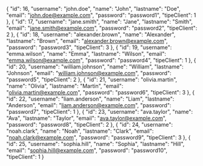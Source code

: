 {
    "id": 16,
    "username": "john.doe",
    "name": "John",
    "lastname": "Doe",
    "email": "john.doe@example.com",
    "password": "password1",
    "tipeClient": 1
  },
  {
    "id": 17,
    "username": "jane.smith",
    "name": "Jane",
    "lastname": "Smith",
    "email": "jane.smith@example.com",
    "password": "password2",
    "tipeClient": 2
  },
  {
    "id": 18,
    "username": "alexander.brown",
    "name": "Alexander",
    "lastname": "Brown",
    "email": "alexander.brown@example.com",
    "password": "password3",
    "tipeClient": 3
  },
  {
    "id": 19,
    "username": "emma.wilson",
    "name": "Emma",
    "lastname": "Wilson",
    "email": "emma.wilson@example.com",
    "password": "password4",
    "tipeClient": 1
  },
  {
    "id": 20,
    "username": "william.johnson",
    "name": "William",
    "lastname": "Johnson",
    "email": "william.johnson@example.com",
    "password": "password5",
    "tipeClient": 2
  },
  {
    "id": 21,
    "username": "olivia.martin",
    "name": "Olivia",
    "lastname": "Martin",
    "email": "olivia.martin@example.com",
    "password": "password6",
    "tipeClient": 3
  },
  {
    "id": 22,
    "username": "liam.anderson",
    "name": "Liam",
    "lastname": "Anderson",
    "email": "liam.anderson@example.com",
    "password": "password7",
    "tipeClient": 1
  },
  {
    "id": 23,
    "username": "ava.taylor",
    "name": "Ava",
    "lastname": "Taylor",
    "email": "ava.taylor@example.com",
    "password": "password8",
    "tipeClient": 2
  },
  {
    "id": 24,
    "username": "noah.clark",
    "name": "Noah",
    "lastname": "Clark",
    "email": "noah.clark@example.com",
    "password": "password9",
    "tipeClient": 3
  },
  {
    "id": 25,
    "username": "sophia.hill",
    "name": "Sophia",
    "lastname": "Hill",
    "email": "sophia.hill@example.com",
    "password": "password10",
    "tipeClient": 1
  }
